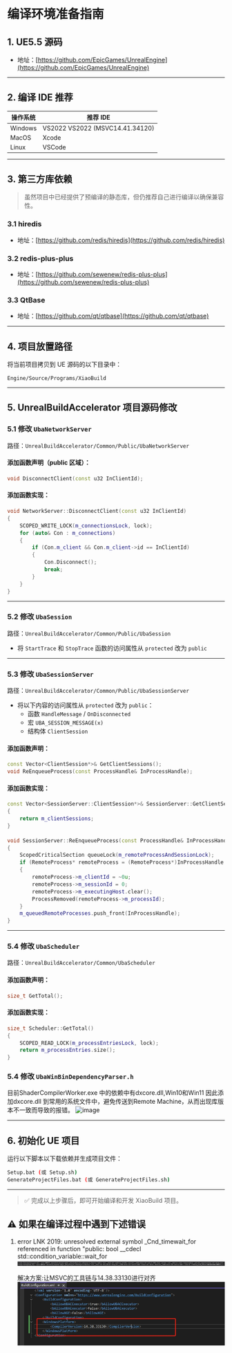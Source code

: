 # 编译环境准备指南

## 1. UE5.5 源码
- 地址：[https://github.com/EpicGames/UnrealEngine](https://github.com/EpicGames/UnrealEngine)

---

## 2. 编译 IDE 推荐
| 操作系统 | 推荐 IDE   |
|----------|------------|
| Windows  | VS2022 VS2022 (MSVC14.41.34120)|
| MacOS    | Xcode      |
| Linux    | VSCode     |

---

## 3. 第三方库依赖

> 虽然项目中已经提供了预编译的静态库，但仍推荐自己进行编译以确保兼容性。

### 3.1 hiredis
- 地址：[https://github.com/redis/hiredis](https://github.com/redis/hiredis)

### 3.2 redis-plus-plus
- 地址：[https://github.com/sewenew/redis-plus-plus](https://github.com/sewenew/redis-plus-plus)

### 3.3 QtBase
- 地址：[https://github.com/qt/qtbase](https://github.com/qt/qtbase)

---

## 4. 项目放置路径

将当前项目拷贝到 UE 源码的以下目录中：

```
Engine/Source/Programs/XiaoBuild
```

---

## 5. UnrealBuildAccelerator 项目源码修改

### 5.1 修改 `UbaNetworkServer`

路径：`UnrealBuildAccelerator/Common/Public/UbaNetworkServer`

#### 添加函数声明（public 区域）：

```cpp
void DisconnectClient(const u32 InClientId);
```

#### 添加函数实现：

```cpp
void NetworkServer::DisconnectClient(const u32 InClientId)
{
    SCOPED_WRITE_LOCK(m_connectionsLock, lock);
    for (auto& Con : m_connections)
    {
        if (Con.m_client && Con.m_client->id == InClientId)
        {
            Con.Disconnect();
            break;
        }
    }
}
```

---

### 5.2 修改 `UbaSession`

路径：`UnrealBuildAccelerator/Common/Public/UbaSession`

- 将 `StartTrace` 和 `StopTrace` 函数的访问属性从 `protected` 改为 `public`

---

### 5.3 修改 `UbaSessionServer`

路径：`UnrealBuildAccelerator/Common/Public/UbaSessionServer`

- 将以下内容的访问属性从 `protected` 改为 `public`：
  - 函数 `HandleMessage` / `OnDisconnected`
  - 宏 `UBA_SESSION_MESSAGE(x)`
  - 结构体 `ClientSession`

#### 添加函数声明：

```cpp
const Vector<ClientSession*>& GetClientSessions();
void ReEnqueueProcess(const ProcessHandle& InProcessHandle);
```

#### 添加函数实现：

```cpp
const Vector<SessionServer::ClientSession*>& SessionServer::GetClientSessions()
{
    return m_clientSessions;
}

void SessionServer::ReEnqueueProcess(const ProcessHandle& InProcessHandle)
{
    ScopedCriticalSection queueLock(m_remoteProcessAndSessionLock);
    if (RemoteProcess* remoteProcess = (RemoteProcess*)InProcessHandle.m_process)
    {
        remoteProcess->m_clientId = ~0u;
        remoteProcess->m_sessionId = 0;
        remoteProcess->m_executingHost.clear();
        ProcessRemoved(remoteProcess->m_processId);
    }
    m_queuedRemoteProcesses.push_front(InProcessHandle);
}
```

---

### 5.4 修改 `UbaScheduler`

路径：`UnrealBuildAccelerator/Common/UbaScheduler`

#### 添加函数声明：

```cpp
size_t GetTotal();
```

#### 添加函数实现：

```cpp
size_t Scheduler::GetTotal()
{
    SCOPED_READ_LOCK(m_processEntriesLock, lock);
    return m_processEntries.size();
}
```

### 5.4 修改 `UbaWinBinDependencyParser.h`
目前ShaderCompilerWorker.exe 中的依赖中有dxcore.dll,Win10和Win11
因此添加dxcore.dll 到常用的系统文件中，避免传送到Remote Machine，从而出现库版本不一致而导致的报错。
![image](https://github.com/user-attachments/assets/c9f88a69-cc5f-4e03-92cc-fcd9995ae461)


---

## 6. 初始化 UE 项目

运行以下脚本以下载依赖并生成项目文件：

```bash
Setup.bat (或 Setup.sh)
GenerateProjectFiles.bat (或 GenerateProjectFiles.sh)
```

---

> ✅ 完成以上步骤后，即可开始编译和开发 XiaoBuild 项目。


## ⚠️ 如果在编译过程中遇到下述错误 ##

1. error LNK 2019: unresolved external symbol _Cnd_timewait_for  referenced in function "public: bool __cdecl std::condition_variable::wait_for
![Unresolved](./documents/resource/CndTimedWait.png)

    解决方案:让MSVC的工具链与14.38.33130进行对齐
![MSVCVersion](./documents/resource/MSVCVersion.png)
